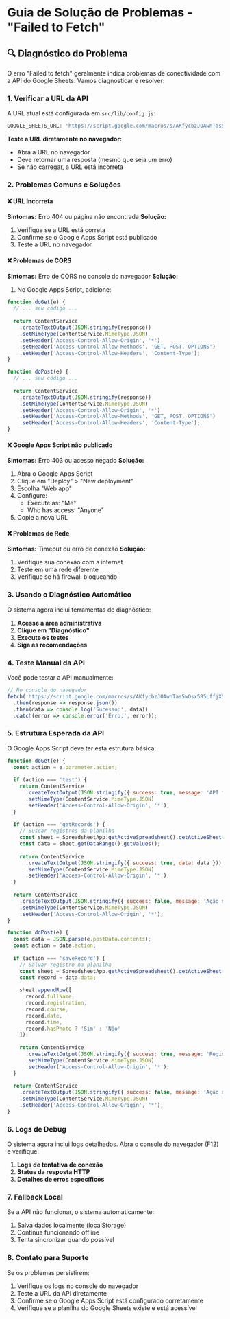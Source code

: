 # Guia de Solução de Problemas - "Failed to Fetch"

## 🔍 Diagnóstico do Problema

O erro "Failed to fetch" geralmente indica problemas de conectividade com a API do Google Sheets. Vamos diagnosticar e resolver:

### 1. **Verificar a URL da API**

A URL atual está configurada em `src/lib/config.js`:
```javascript
GOOGLE_SHEETS_URL: 'https://script.google.com/macros/s/AKfycbzJOAwnTas5wOsx5R5LffjX5sQ7zxdHeLDGKno3DpMgxAaC0Jh6cRoUUsGQEaJaDUVw/exec'
```

**Teste a URL diretamente no navegador:**
- Abra a URL no navegador
- Deve retornar uma resposta (mesmo que seja um erro)
- Se não carregar, a URL está incorreta

### 2. **Problemas Comuns e Soluções**

#### ❌ **URL Incorreta**
**Sintomas:** Erro 404 ou página não encontrada
**Solução:** 
1. Verifique se a URL está correta
2. Confirme se o Google Apps Script está publicado
3. Teste a URL no navegador

#### ❌ **Problemas de CORS**
**Sintomas:** Erro de CORS no console do navegador
**Solução:**
1. No Google Apps Script, adicione:
```javascript
function doGet(e) {
  // ... seu código ...
  
  return ContentService
    .createTextOutput(JSON.stringify(response))
    .setMimeType(ContentService.MimeType.JSON)
    .setHeader('Access-Control-Allow-Origin', '*')
    .setHeader('Access-Control-Allow-Methods', 'GET, POST, OPTIONS')
    .setHeader('Access-Control-Allow-Headers', 'Content-Type');
}

function doPost(e) {
  // ... seu código ...
  
  return ContentService
    .createTextOutput(JSON.stringify(response))
    .setMimeType(ContentService.MimeType.JSON)
    .setHeader('Access-Control-Allow-Origin', '*')
    .setHeader('Access-Control-Allow-Methods', 'GET, POST, OPTIONS')
    .setHeader('Access-Control-Allow-Headers', 'Content-Type');
}
```

#### ❌ **Google Apps Script não publicado**
**Sintomas:** Erro 403 ou acesso negado
**Solução:**
1. Abra o Google Apps Script
2. Clique em "Deploy" > "New deployment"
3. Escolha "Web app"
4. Configure:
   - Execute as: "Me"
   - Who has access: "Anyone"
5. Copie a nova URL

#### ❌ **Problemas de Rede**
**Sintomas:** Timeout ou erro de conexão
**Solução:**
1. Verifique sua conexão com a internet
2. Teste em uma rede diferente
3. Verifique se há firewall bloqueando

### 3. **Usando o Diagnóstico Automático**

O sistema agora inclui ferramentas de diagnóstico:

1. **Acesse a área administrativa**
2. **Clique em "Diagnóstico"**
3. **Execute os testes**
4. **Siga as recomendações**

### 4. **Teste Manual da API**

Você pode testar a API manualmente:

```javascript
// No console do navegador
fetch('https://script.google.com/macros/s/AKfycbzJOAwnTas5wOsx5R5LffjX5sQ7zxdHeLDGKno3DpMgxAaC0Jh6cRoUUsGQEaJaDUVw/exec?action=test')
  .then(response => response.json())
  .then(data => console.log('Sucesso:', data))
  .catch(error => console.error('Erro:', error));
```

### 5. **Estrutura Esperada da API**

O Google Apps Script deve ter esta estrutura básica:

```javascript
function doGet(e) {
  const action = e.parameter.action;
  
  if (action === 'test') {
    return ContentService
      .createTextOutput(JSON.stringify({ success: true, message: 'API funcionando' }))
      .setMimeType(ContentService.MimeType.JSON)
      .setHeader('Access-Control-Allow-Origin', '*');
  }
  
  if (action === 'getRecords') {
    // Buscar registros da planilha
    const sheet = SpreadsheetApp.getActiveSpreadsheet().getActiveSheet();
    const data = sheet.getDataRange().getValues();
    
    return ContentService
      .createTextOutput(JSON.stringify({ success: true, data: data }))
      .setMimeType(ContentService.MimeType.JSON)
      .setHeader('Access-Control-Allow-Origin', '*');
  }
  
  return ContentService
    .createTextOutput(JSON.stringify({ success: false, message: 'Ação não reconhecida' }))
    .setMimeType(ContentService.MimeType.JSON)
    .setHeader('Access-Control-Allow-Origin', '*');
}

function doPost(e) {
  const data = JSON.parse(e.postData.contents);
  const action = data.action;
  
  if (action === 'saveRecord') {
    // Salvar registro na planilha
    const sheet = SpreadsheetApp.getActiveSpreadsheet().getActiveSheet();
    const record = data.data;
    
    sheet.appendRow([
      record.fullName,
      record.registration,
      record.course,
      record.date,
      record.time,
      record.hasPhoto ? 'Sim' : 'Não'
    ]);
    
    return ContentService
      .createTextOutput(JSON.stringify({ success: true, message: 'Registro salvo' }))
      .setMimeType(ContentService.MimeType.JSON)
      .setHeader('Access-Control-Allow-Origin', '*');
  }
  
  return ContentService
    .createTextOutput(JSON.stringify({ success: false, message: 'Ação não reconhecida' }))
    .setMimeType(ContentService.MimeType.JSON)
    .setHeader('Access-Control-Allow-Origin', '*');
}
```

### 6. **Logs de Debug**

O sistema agora inclui logs detalhados. Abra o console do navegador (F12) e verifique:

1. **Logs de tentativa de conexão**
2. **Status da resposta HTTP**
3. **Detalhes de erros específicos**

### 7. **Fallback Local**

Se a API não funcionar, o sistema automaticamente:
1. Salva dados localmente (localStorage)
2. Continua funcionando offline
3. Tenta sincronizar quando possível

### 8. **Contato para Suporte**

Se os problemas persistirem:
1. Verifique os logs no console do navegador
2. Teste a URL da API diretamente
3. Confirme se o Google Apps Script está configurado corretamente
4. Verifique se a planilha do Google Sheets existe e está acessível 